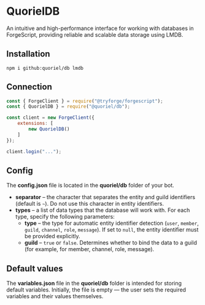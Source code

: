 # QuorielDB
An intuitive and high-performance interface for working with databases in ForgeScript, providing reliable and scalable data storage using LMDB.

## Installation
```
npm i github:quoriel/db lmdb
```

## Connection
```js
const { ForgeClient } = require("@tryforge/forgescript");
const { QuorielDB } = require("@quoriel/db");

const client = new ForgeClient({
    extensions: [
        new QuorielDB()
    ]
});

client.login("...");
```

## Config
The **config.json** file is located in the **quoriel/db** folder of your bot.  
- **separator** – the character that separates the entity and guild identifiers (default is `~`). Do not use this character in entity identifiers.
- **types** – a list of data types that the database will work with. For each type, specify the following parameters:
  - **type** – the type for automatic entity identifier detection (`user`, `member`, `guild`, `channel`, `role`, `message`). If set to `null`, the entity identifier must be provided explicitly.
  - **guild** – `true` or `false`. Determines whether to bind the data to a guild (for example, for member, channel, role, message).

## Default values
The **variables.json** file in the **quoriel/db** folder is intended for storing default variables. Initially, the file is empty — the user sets the required variables and their values themselves.